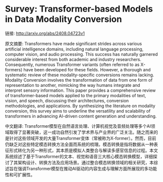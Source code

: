 # Survey: Transformer-based Models in Data Modality Conversion

链接: http://arxiv.org/abs/2408.04723v1

原文摘要:
Transformers have made significant strides across various artificial
intelligence domains, including natural language processing, computer vision,
and audio processing. This success has naturally garnered considerable interest
from both academic and industry researchers. Consequently, numerous Transformer
variants (often referred to as X-formers) have been developed for these fields.
However, a thorough and systematic review of these modality-specific
conversions remains lacking. Modality Conversion involves the transformation of
data from one form of representation to another, mimicking the way humans
integrate and interpret sensory information. This paper provides a
comprehensive review of transformer-based models applied to the primary
modalities of text, vision, and speech, discussing their architectures,
conversion methodologies, and applications. By synthesizing the literature on
modality conversion, this survey aims to underline the versatility and
scalability of transformers in advancing AI-driven content generation and
understanding.

中文翻译:
Transformer模型在自然语言处理、计算机视觉及音频处理等多个AI领域取得了显著突破，这一成功自然引发了学术界与产业界的广泛关注。随之而来的是针对这些领域开发的大量Transformer变体（常被称为X-former）。然而，目前仍缺乏对这些特定模态转换方法全面而系统的梳理。模态转换是指将数据从一种表征形式转化为另一种形式，其本质是模拟人类整合与解读多感官信息的过程。本文系统综述了基于Transformer的文本、视觉和语音三大核心模态转换模型，详细探讨了其架构设计、转换方法及应用场景。通过整合模态转换领域的相关研究，本综述旨在强调Transformer模型在推动AI驱动的内容生成与理解方面所展现的多功能性和可扩展性。

